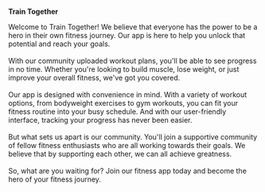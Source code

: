 <strong>Train Together</strong>

Welcome to Train Together! We believe that everyone has the power to
be a hero in their own fitness journey. Our app is here to help you
unlock that potential and reach your goals.
<br></br>
With our community uploaded workout plans, you'll be able to see
progress in no time. Whether you're looking to build muscle, lose
weight, or just improve your overall fitness, we've got you covered.
<br></br>
Our app is designed with convenience in mind. With a variety of
workout options, from bodyweight exercises to gym workouts, you can
fit your fitness routine into your busy schedule. And with our
user-friendly interface, tracking your progress has never been
easier. 
<br></br>
But what sets us apart is our community. You'll join a supportive
community of fellow fitness enthusiasts who are all working towards
their goals. We believe that by supporting each other, we can all
achieve greatness. 
<br></br>
So, what are you waiting for? Join our fitness app today and become
the hero of your fitness journey.
